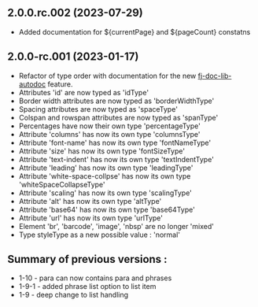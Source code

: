 2.0.0.rc.002 (2023-07-29)
------------------
* Added documentation for ${currentPage} and ${pageCount} constatns

2.0.0-rc.001 (2023-01-17)
------------------
* Refactor of type order with documentation for the new [fj-doc-lib-autodoc](https://github.com/fugerit-org/fj-doc/tree/main/fj-doc-lib-autodoc) feature.
* Attributes 'id' are now typed as 'idType'
* Border width attributes are now typed as 'borderWidthType'
* Spacing attributes are now typed as 'spaceType'
* Colspan and rowspan attributes are now typed as 'spanType'
* Percentages have now their own type 'percentageType'
* Attribute 'columns' has now its own type 'columnsType'
* Attribute 'font-name' has now its own type 'fontNameType'
* Attribute 'size' has now its own type 'fontSizeType'
* Attribute 'text-indent' has now its own type 'textIndentType'
* Attribute 'leading' has now its own type 'leadingType'
* Attribute 'white-space-collpse' has now its own type 'whiteSpaceCollapseType'
* Attribute 'scaling' has now its own type 'scalingType'
* Attribute 'alt' has now its own type 'altType'
* Attribute 'base64' has now its own type 'base64Type'
* Attribute 'url' has now its own type 'urlType'
* Element 'br', 'barcode', 'image', 'nbsp' are no longer 'mixed'
* Type styleType as a new possible value : 'normal'

Summary of previous versions : 
-----------------------------
* 1-10 - para can now contains para and phrases
* 1-9-1 - added phrase list option to list item
* 1-9 - deep change to list handling
